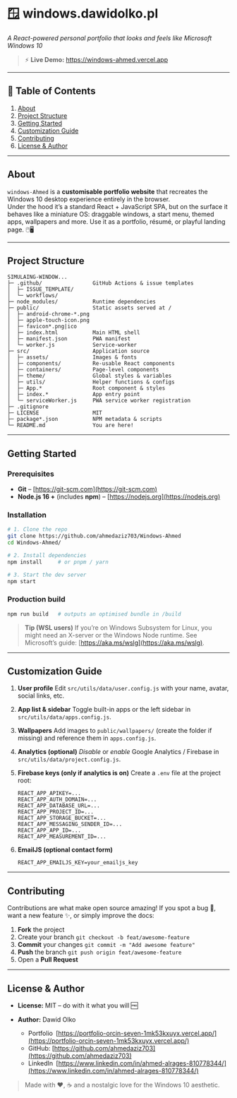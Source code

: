 # 🪟 windows.dawidolko.pl  
_A React-powered personal portfolio that looks and feels like Microsoft Windows 10_


> ⚡ **Live Demo:** <https://windows-ahmed.vercel.app>  

---

## 📑 Table of Contents
1. [About](#about)
2. [Project Structure](#project-structure)
3. [Getting Started](#getting-started)
4. [Customization Guide](#customization-guide)
5. [Contributing](#contributing)
6. [License & Author](#license--author)

---

## About
`windows-Ahmed` is a **customisable portfolio website** that recreates the Windows 10 desktop experience entirely in the browser.  
Under the hood it’s a standard React + JavaScript SPA, but on the surface it behaves like a miniature OS: draggable windows, a start menu, themed apps, wallpapers and more. Use it as a portfolio, résumé, or playful landing page. 🖱️🖥️

---

## Project Structure
```text
SIMULAING-WINDOW...
├─ .github/                GitHub Actions & issue templates
│  ├─ ISSUE_TEMPLATE/
│  └─ workflows/
├─ node_modules/           Runtime dependencies
├─ public/                 Static assets served at /
│  ├─ android-chrome-*.png
│  ├─ apple-touch-icon.png
│  ├─ favicon*.png|ico
│  ├─ index.html           Main HTML shell
│  ├─ manifest.json        PWA manifest
│  └─ worker.js            Service-worker
├─ src/                    Application source
│  ├─ assets/              Images & fonts
│  ├─ components/          Re-usable React components
│  ├─ containers/          Page-level components
│  ├─ theme/               Global styles & variables
│  ├─ utils/               Helper functions & configs
│  ├─ App.*                Root component & styles
│  ├─ index.*              App entry point
│  └─ serviceWorker.js     PWA service worker registration
├─ .gitignore
├─ LICENSE                 MIT
├─ package*.json           NPM metadata & scripts
└─ README.md               You are here!
````

---


## Getting Started

### Prerequisites

* **Git** – [https://git-scm.com](https://git-scm.com)
* **Node.js 16 +** (includes **npm**) – [https://nodejs.org](https://nodejs.org)

### Installation

```bash
# 1. Clone the repo
git clone https://github.com/ahmedaziz703/Windows-Ahmed
cd Windows-Ahmed/

# 2. Install dependencies
npm install     # or pnpm / yarn

# 3. Start the dev server
npm start
```

### Production build

```bash
npm run build   # outputs an optimised bundle in /build
```

> **Tip (WSL users)**
> If you’re on Windows Subsystem for Linux, you might need an X-server or the Windows Node runtime.
> See Microsoft’s guide: [https://aka.ms/wslg](https://aka.ms/wslg).

---

## Customization Guide

1. **User profile**
   Edit `src/utils/data/user.config.js` with your name, avatar, social links, etc.

2. **App list & sidebar**
   Toggle built-in apps or the left sidebar in `src/utils/data/apps.config.js`.

3. **Wallpapers**
   Add images to `public/wallpapers/` (create the folder if missing) and reference them in `apps.config.js`.

4. **Analytics (optional)**
   *Disable* or *enable* Google Analytics / Firebase in `src/utils/data/project.config.js`.

5. **Firebase keys (only if analytics is on)**
   Create a `.env` file at the project root:

   ```dotenv
   REACT_APP_APIKEY=...
   REACT_APP_AUTH_DOMAIN=...
   REACT_APP_DATABASE_URL=...
   REACT_APP_PROJECT_ID=...
   REACT_APP_STORAGE_BUCKET=...
   REACT_APP_MESSAGING_SENDER_ID=...
   REACT_APP_APP_ID=...
   REACT_APP_MEASUREMENT_ID=...
   ```

6. **EmailJS (optional contact form)**

   ```dotenv
   REACT_APP_EMAILJS_KEY=your_emailjs_key
   ```

---

## Contributing

Contributions are what make open source amazing!
If you spot a bug 🐞, want a new feature ✨, or simply improve the docs:

1. **Fork** the project
2. Create your branch `git checkout -b feat/awesome-feature`
3. **Commit** your changes `git commit -m "Add awesome feature"`
4. **Push** the branch `git push origin feat/awesome-feature`
5. Open a **Pull Request**

---

## License & Author

* **License:** MIT – do with it what you will 🆓
* **Author:** Dawid Olko

  * Portfolio [https://portfolio-orcin-seven-1mk53kxuyx.vercel.app/](https://portfolio-orcin-seven-1mk53kxuyx.vercel.app/)
  * GitHub: [https://github.com/ahmedaziz703](https://github.com/ahmedaziz703)
  * LinkedIn [https://www.linkedin.com/in/ahmed-alrages-810778344/](https://www.linkedin.com/in/ahmed-alrages-810778344/)

> Made with ❤️, ☕ and a nostalgic love for the Windows 10 aesthetic.

